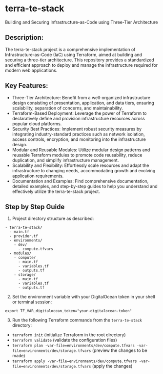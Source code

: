 # terra-te-stack
Building and Securing Infrastructure-as-Code using Three-Tier Architecture

## Description: 
The terra-te-stack project is a comprehensive implementation of Infrastructure-as-Code (IaC) using Terraform, aimed at building and securing a three-tier architecture. This repository provides a standardized and efficient approach to deploy and manage the infrastructure required for modern web applications.

## Key Features:
- Three-Tier Architecture: Benefit from a well-organized infrastructure design consisting of presentation, application, and data tiers, ensuring scalability, separation of concerns, and maintainability.
- Terraform-Based Deployment: Leverage the power of Terraform to declaratively define and provision infrastructure resources across popular cloud platforms.
- Security Best Practices: Implement robust security measures by integrating industry-standard practices such as network isolation, access controls, encryption, and monitoring into the infrastructure design.
- Modular and Reusable Modules: Utilize modular design patterns and reusable Terraform modules to promote code reusability, reduce duplication, and simplify infrastructure management.
- Scalability and Flexibility: Effortlessly scale resources and adapt the infrastructure to changing needs, accommodating growth and evolving application requirements.
- Documentation and Examples: Find comprehensive documentation, detailed examples, and step-by-step guides to help you understand and effectively utilize the terra-te-stack project.

## Step by Step Guide 

1. Project directory structure as described:

```
- terra-te-stack/
  - main.tf
  - provider.tf
  - environments/
    - dev/
      - compute.tfvars
  - modules/
    - compute/
      - main.tf
      - variables.tf
      - outputs.tf
    - storage/
      - main.tf
      - variables.tf
      - outputs.tf
```

2. Set the environment variable with your DigitalOcean token in your shell or terminal session:

```shell
export TF_VAR_digitalocean_token="your-digitalocean-token"
```

3. Run the following Terraform commands from the `terra-te-stack` directory:

- `terraform init` (initialize Terraform in the root directory)
- `terraform validate` (validate the configuration files)
- `terraform plan -var-file=environments/dev/compute.tfvars -var-file=environments/dev/storage.tfvars` (preview the changes to be made)
- `terraform apply -var-file=environments/dev/compute.tfvars -var-file=environments/dev/storage.tfvars` (apply the changes)
